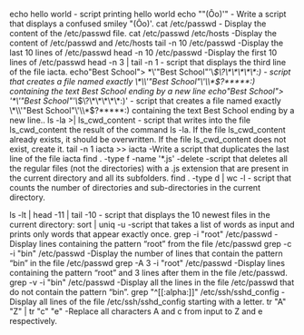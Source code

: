 echo hello world - script printing hello world
echo "\"(Ôo)'" - Write a script that displays a confused smiley "(Ôo)'.
cat /etc/passwd - Display the content of the /etc/passwd file.
cat /etc/passwd  /etc/hosts -Display the content of /etc/passwd and /etc/hosts
tail -n 10 /etc/passwd -Display the last 10 lines of /etc/passwd
head -n 10 /etc/passwd -Display the first 10 lines of /etc/passwd
head -n 3 | tail -n 1 - script that displays the third line of the file iacta.
echo"Best School"> \*\\'"Best School"\'\\*$\?\*\*\*\*\*:) - script that creates a file named exactly \*\\'"Best School"\'\\*$\?\*\*\*\*\*:) containing the text Best School ending by a new line
echo"Best School"> '\*\\'"Best School"\'\\*$\?\*\*\*\*\*:)' - script that creates a file named exactly \*\\'"Best School"\'\\*$\?\*\*\*\*\*:) containing the text Best School ending by a new line..
ls -la >| ls_cwd_content -  script that writes into the file ls_cwd_content the result of the command ls -la. If the file ls_cwd_content already exists, it should be overwritten. If the file ls_cwd_content does not exist, create it.
tail -n 1 iacta >> iacta -Write a script that duplicates the last line of the file iacta
find . -type f -name '*.js' -delete -script that deletes all the regular files (not the directories) with a .js extension that are present in the current directory and all its subfolders.
find . -type d | wc -l - script that counts the number of directories and sub-directories in the current directory.

ls -lt | head -11 | tail -10 -  script that displays the 10 newest files in the current directory:
sort | uniq -u -script that takes a list of words as input and prints only words that appear exactly once.
grep -i "root" /etc/passwd -Display lines containing the pattern “root” from the file /etc/passwd
grep -c -i "bin" /etc/passwd -Display the number of lines that contain the pattern “bin” in the file /etc/passwd
grep -A 3 -i "root" /etc/passwd -Display lines containing the pattern “root” and 3 lines after them in the file /etc/passwd.
grep -v -i "bin" /etc/passwd -Display all the lines in the file /etc/passwd that do not contain the pattern “bin”.
grep "^[[:alpha:]]" /etc/ssh/sshd_config -Display all lines of the file /etc/ssh/sshd_config starting with a letter.
tr "A" "Z" | tr "c" "e" -Replace all characters A and c from input to Z and e respectively.
